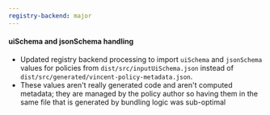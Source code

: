 ```yaml
---
registry-backend: major
---
```


#### uiSchema and jsonSchema handling

- Updated registry backend processing to import `uiSchema` and `jsonSchema` values for policies from `dist/src/inputUiSchema.json` instead of `dist/src/generated/vincent-policy-metadata.json`.
- These values aren't really generated code and aren't computed metadata; they are managed by the policy author so having them in the same file that is generated by bundling logic was sub-optimal
